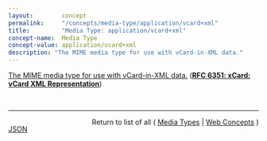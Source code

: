 ```yaml
---
layout:        concept
permalink:     "/concepts/media-type/application/vcard+xml"
title:         "Media Type: application/vcard+xml"
concept-name:  Media Type
concept-value: application/vcard+xml
description: "The MIME media type for use with vCard-in-XML data."
---
```


[The MIME media type for use with vCard-in-XML data.](https://datatracker.ietf.org/doc/html/rfc6351#section-8.2 "Read documentation for Media Type &#34;application/vcard+xml&#34;") (**[RFC 6351: xCard: vCard XML Representation](/specs/IETF/RFC/6351 "This document defines the XML schema of the vCard data format.")**)

<br/>
<hr/>

<p style="float : left"><a href="./application/vcard+xml.json" title="JSON representing this particular Web Concept value">JSON</a></p>
<p style="text-align: right">Return to list of all ( <a href="../media-type/">Media Types</a> | <a href="../">Web Concepts</a> )</p>
